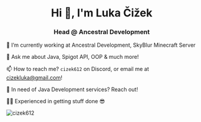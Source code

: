 <h1 align="center">Hi 👋, I'm Luka Čižek</h1>
<h3 align="center">Head @ Ancestral Development</h3>


🔭 I’m currently working at Ancestral Development, SkyBlur Minecraft Server

💬 Ask me about Java, Spigot API, OOP & much more!

📫 How to reach me? ```cizek612``` on Discord, or email me at cizekluka@gmail.com!

🌌 In need of Java Development services? Reach out!

🧑‍💻 Experienced in getting stuff done 😎

<p align="left"> <img src="https://komarev.com/ghpvc/?username=sefovski&label=Profile%20views&color=0e75b6&style=flat" alt="cizek612" /> </p>

